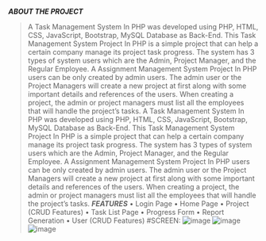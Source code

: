 ***ABOUT THE PROJECT***
 > A Task Management System In PHP was developed using PHP, HTML, CSS, JavaScript, Bootstrap, MySQL Database as Back-End.
  This Task Management System Project In PHP is a simple project that can help a certain company manage its project task progress. The system has 3 types of system users which are the Admin, Project Manager, and the Regular Employee.
  A Assignment Management System Project In PHP users can be only created by admin users. The admin user or the Project Managers will create a new project at first along with some important details and references of the users.
  When creating a project, the admin or project managers must list all the employees that will handle the project’s tasks.
  A Task Management System In PHP was developed using PHP, HTML, CSS, JavaScript, Bootstrap, MySQL Database as Back-End.
  This Task Management System Project In PHP is a simple project that can help a certain company manage its project task progress. The system has 3 types of system users which are the Admin, Project Manager, and the Regular Employee.
  A Assignment Management System Project In PHP users can be only created by admin users. The admin user or the Project Managers will create a new project at first along with some important details and references of the users.
  When creating a project, the admin or project managers must list all the employees that will handle the project’s tasks.
***FEATURES***
  •	Login Page
  •	Home Page
  •	Project (CRUD Features)
  •	Task List Page
  •	Progress Form
  •	Report Generation
  •	User (CRUD Features)
#SCREEN:
![image](https://github.com/DevGeniusIT/Task-manager-system/assets/118427777/6737d289-8fc6-4043-bd77-030b0fdd6f3d)
![image](https://github.com/DevGeniusIT/Task-manager-system/assets/118427777/9949881f-b1cf-4933-a5af-3f6660386d30)
![image](https://github.com/DevGeniusIT/Task-manager-system/assets/118427777/22543c57-ebb6-445d-880e-939b12a72184)


